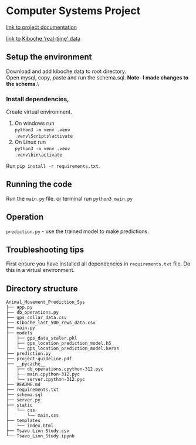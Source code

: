 # Computer Systems Project

[link to project documentation](https://onedrive.live.com/view?id=43505624473455EF!3340&resid=43505624473455EF!3340&authkey=!ArLn6xbCh_7MAEs&wdo=2&cid=43505624473455ef)

[link to Kiboche 'real-time' data](https://drive.google.com/uc?id=1N9gEm56eMsf8qcRi3JwQzn2n4cxiuDsA&export=download)

## Setup the environment
Download and add kiboche data to root directory.\
Open mysql, copy, paste and run the schema.sql. **Note- I made changes to the schema.**\

### Install dependencies,
Create virtual environment.
1. On windows run \
   `python3 -m venv .venv` \
   `.venv\Scripts\activate`
2. On Linux run \
   `python3 -m venv .venv` \
   `.venv\bin\activate`

Run `pip install -r requirements.txt`.

## Running the code
Run the `main.py` file. or terminal run `python3 main.py`


## Operation
`prediction.py` - use the trained model to make predictions.

## Troubleshooting tips
First ensure you have installed all dependencies in `requirements.txt` file. Do this in a virtual environment.

## Directory structure
```
Animal_Movement_Prediction_Sys
├── app.py
├── db_operations.py
├── gps_collar_data.csv
├── Kiboche_last_500_rows_data.csv
├── main.py
├── models
│   ├── gps_data_scaler.pkl
│   ├── gps_location_prediction_model.h5
│   └── gps_location_prediction_model.keras
├── prediction.py
├── project-guideline.pdf
├── __pycache__
│   ├── db_operations.cpython-312.pyc
│   ├── main.cpython-312.pyc
│   └── server.cpython-312.pyc
├── README.md
├── requirements.txt
├── schema.sql
├── server.py
├── static
│   └── css
│       └── main.css
├── templates
│   └── index.html
├── Tsavo Lion Study.csv
└── Tsavo_Lion_Study.ipynb


```
